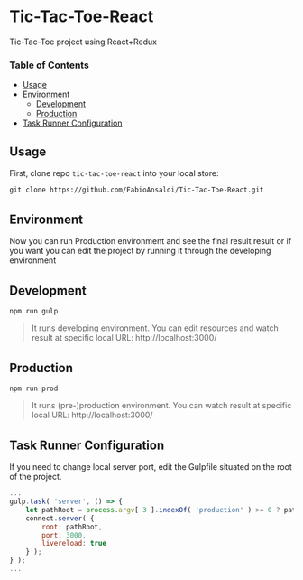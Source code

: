 # Tic-Tac-Toe-React
Tic-Tac-Toe project using React+Redux

### Table of Contents
-   [Usage](#usage)
-   [Environment](#environment)
    -   [Development](#development)
    -   [Production](#production)
- [Task Runner Configuration](#task-runner-configuration)

## Usage

First, clone repo `tic-tac-toe-react` into your local store:

```shell
git clone https://github.com/FabioAnsaldi/Tic-Tac-Toe-React.git
```
######

## Environment
Now you can run Production environment and see the final result result or if you want you can edit the project by running it through the developing environment

######

## Development

```shell
npm run gulp
```
> It runs developing environment. You can edit resources and watch result at specific local URL: http://localhost:3000/

######

## Production

```shell
npm run prod
```
> It runs (pre-)production environment. You can watch result at specific local URL: http://localhost:3000/

######

## Task Runner Configuration

If you need to change local server port, edit the Gulpfile situated on the root of the project.

```js
...
gulp.task( 'server', () => {
    let pathRoot = process.argv[ 3 ].indexOf( 'production' ) >= 0 ? paths.production.html : paths.develop.html;
    connect.server( {
        root: pathRoot,
        port: 3000,
        livereload: true
    } );
} );
...
```

######
